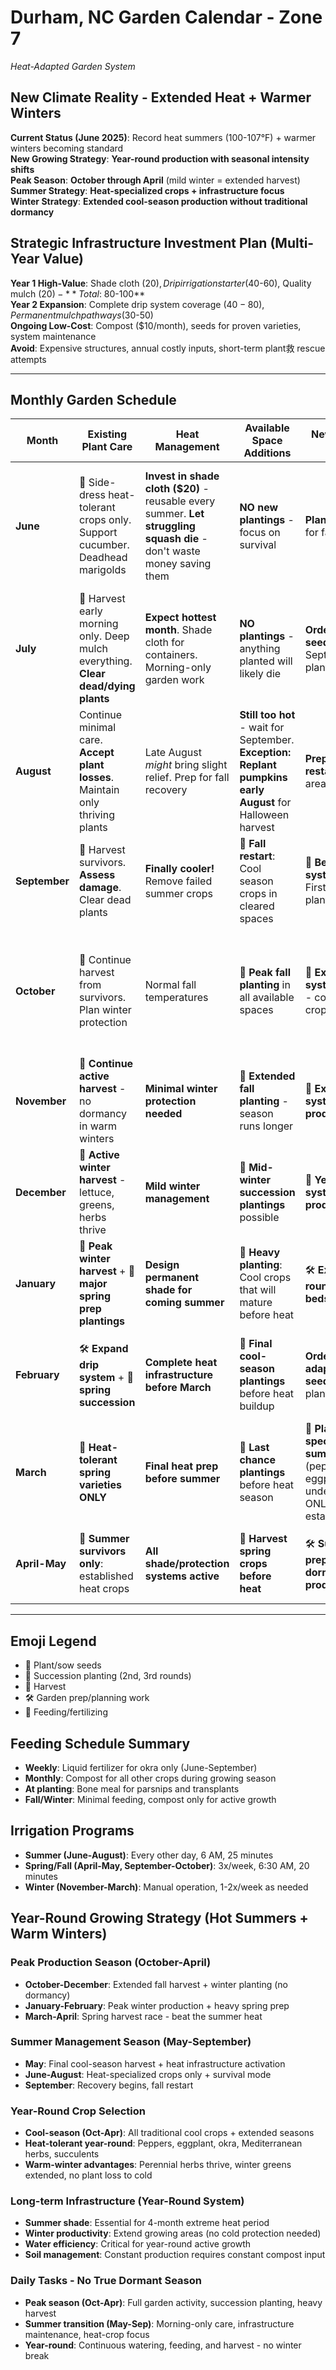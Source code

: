 # Durham, NC Garden Calendar - Zone 7
*Heat-Adapted Garden System*

## New Climate Reality - Extended Heat + Warmer Winters
**Current Status (June 2025)**: Record heat summers (100-107°F) + warmer winters becoming standard  
**New Growing Strategy**: **Year-round production with seasonal intensity shifts**  
**Peak Season**: **October through April** (mild winter = extended harvest)  
**Summer Strategy**: **Heat-specialized crops + infrastructure focus**  
**Winter Strategy**: **Extended cool-season production without traditional dormancy**

## Strategic Infrastructure Investment Plan (Multi-Year Value)
**Year 1 High-Value**: Shade cloth ($20), Drip irrigation starter ($40-60), Quality mulch ($20) - **Total: ~$80-100**  
**Year 2 Expansion**: Complete drip system coverage ($40-80), Permanent mulch pathways ($30-50)  
**Ongoing Low-Cost**: Compost ($10/month), seeds for proven varieties, system maintenance  
**Avoid**: Expensive structures, annual costly inputs, short-term plant救 rescue attempts

---

## Monthly Garden Schedule

| Month | Existing Plant Care | Heat Management | Available Space Additions | New Systematic Areas | Irrigation & Feeding | Key Tasks |
|-------|-------------------|-----------------|---------------------------|---------------------|-------------------|-----------|
| **June** | 🥄 Side-dress heat-tolerant crops only. Support cucumber. Deadhead marigolds | **Invest in shade cloth ($20)** - reusable every summer. **Let struggling squash die** - don't waste money saving them | **NO new plantings** - focus on survival | **Plan drip irrigation** for fall installation | Morning watering only (5:30-6:30 AM), 25-30 min. 🥄 Cheap compost only ($10) | **Survival + smart infrastructure planning** |
| **July** | 🥬 Harvest early morning only. Deep mulch everything. **Clear dead/dying plants** | **Expect hottest month**. Shade cloth for containers. Morning-only garden work | **NO plantings** - anything planted will likely die | **Order fall/winter seeds** for September planting window | **Increase watering** - may need twice daily for containers. No feeding | **Survival only** - order seeds for fall |
| **August** | Continue minimal care. **Accept plant losses**. Maintain only thriving plants | Late August *might* bring slight relief. Prep for fall recovery | **Still too hot** - wait for September. **Exception: Replant pumpkins early August** for Halloween harvest | **Prep beds for fall restart** in cooler areas | Maintain survival irrigation. Begin planning fall varieties | **Late summer prep** - still very hot |
| **September** | 🥬 Harvest survivors. **Assess damage**. Clear dead plants | **Finally cooler!** Remove failed summer crops | 🌱 **Fall restart**: Cool season crops in cleared spaces | 🌱 **Begin systematic beds**: First organized plantings | Reduce to 3x/week watering. 🥄 Resume feeding | **Garden recovery begins** |
| **October** | 🥬 Continue harvest from survivors. Plan winter protection | Normal fall temperatures | 🌱 **Peak fall planting** in all available spaces | 🌱 **Expand systematic areas** - cover crops + fall crops | **Install drip irrigation** - best time before winter. 🥄 Feed new plantings with cheap compost | **Major replanting + infrastructure month** |
| **November** | 🥬 **Continue active harvest** - no dormancy in warm winters | **Minimal winter protection needed** | 🌱 **Extended fall planting** - season runs longer | 🌱 **Expand systematic winter production** | Regular watering continues, 🥄 light feeding | **Extended growing season** |
| **December** | 🥬 **Active winter harvest** - lettuce, greens, herbs thrive | **Mild winter management** | 🌱 **Mid-winter succession plantings** possible | 🌱 **Year-round systematic production** | Moderate watering, 🥄 winter feeding for active growth | **Peak winter productivity** |
| **January** | 🥬 **Peak winter harvest** + 🌱 **major spring prep plantings** | **Design permanent shade for coming summer** | 🌱 **Heavy planting**: Cool crops that will mature before heat | 🛠️ **Expand year-round systematic beds** | Increase watering for active growth, heavy 🥄 compost | **Winter productivity + spring prep** |
| **February** | 🛠️ **Expand drip system** + 🌱 **spring succession** | **Complete heat infrastructure before March** | 🌱 **Final cool-season plantings** before heat buildup | **Order heat-adapted summer seeds** for March planting | **Drip irrigation efficient watering**, 🥄 heavy compost feeding | **Complete infrastructure + order summer seeds** |
| **March** | 🌱 **Heat-tolerant spring varieties ONLY** | **Final heat prep before summer** | 🌱 **Last chance plantings** before heat season | 🌱 **Plant heat-specialized summer crops** (peppers, eggplant, okra) under shade - ONLY month to establish | Transition to heat-season watering | **CRITICAL: Plant summer crops before heat** |
| **April-May** | 🌱 **Summer survivors only**: established heat crops | **All shade/protection systems active** | 🥬 **Harvest spring crops before heat** | 🛠️ **Summer beds prepared for dormancy/minimal production** | **Full heat-season irrigation** - daily deep watering | **Pre-heat harvest, prepare for summer dormancy** |

---

## Emoji Legend
- 🌱 Plant/sow seeds
- 🔄 Succession planting (2nd, 3rd rounds)
- 🥬 Harvest
- 🛠️ Garden prep/planning work
- 🥄 Feeding/fertilizing

## Feeding Schedule Summary
- **Weekly**: Liquid fertilizer for okra only (June-September)
- **Monthly**: Compost for all other crops during growing season
- **At planting**: Bone meal for parsnips and transplants
- **Fall/Winter**: Minimal feeding, compost only for active growth

## Irrigation Programs
- **Summer (June-August)**: Every other day, 6 AM, 25 minutes
- **Spring/Fall (April-May, September-October)**: 3x/week, 6:30 AM, 20 minutes  
- **Winter (November-March)**: Manual operation, 1-2x/week as needed

## Year-Round Growing Strategy (Hot Summers + Warm Winters)

### **Peak Production Season (October-April)**
- **October-December**: Extended fall harvest + winter planting (no dormancy)
- **January-February**: Peak winter production + heavy spring prep
- **March-April**: Spring harvest race - beat the summer heat

### **Summer Management Season (May-September)**
- **May**: Final cool-season harvest + heat infrastructure activation
- **June-August**: Heat-specialized crops only + survival mode
- **September**: Recovery begins, fall restart

### **Year-Round Crop Selection**
- **Cool-season (Oct-Apr)**: All traditional cool crops + extended seasons
- **Heat-tolerant year-round**: Peppers, eggplant, okra, Mediterranean herbs, succulents
- **Warm-winter advantages**: Perennial herbs thrive, winter greens extended, no plant loss to cold

### **Long-term Infrastructure (Year-Round System)**
- **Summer shade**: Essential for 4-month extreme heat period
- **Winter productivity**: Extend growing areas (no cold protection needed)
- **Water efficiency**: Critical for year-round active growth
- **Soil management**: Constant production requires constant compost input

### **Daily Tasks - No True Dormant Season**
- **Peak season (Oct-Apr)**: Full garden activity, succession planting, heavy harvest
- **Summer transition (May-Sep)**: Morning-only care, infrastructure maintenance, heat-crop focus
- **Year-round**: Continuous watering, feeding, and harvest - no winter break